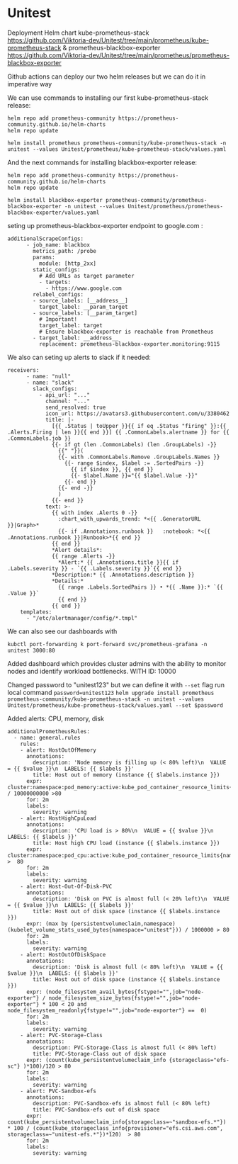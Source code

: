 # Unitest

Deployment Helm chart kube-prometheus-stack https://github.com/Viktoria-dev/Unitest/tree/main/prometheus/kube-prometheus-stack & prometheus-blackbox-exporter https://github.com/Viktoria-dev/Unitest/tree/main/prometheus/prometheus-blackbox-exporter

Github actions can deploy our two helm releases but we can do it in imperative way

We can use commands to installing our first kube-prometheus-stack release:

```
helm repo add prometheus-community https://prometheus-community.github.io/helm-charts
helm repo update
```
```
helm install prometheus prometheus-community/kube-prometheus-stack -n unitest --values Unitest/prometheus/kube-prometheus-stack/values.yaml
```
And the next commands for installing blackbox-exporter release:
```
helm repo add prometheus-community https://prometheus-community.github.io/helm-charts
helm repo update

helm install blackbox-exporter prometheus-community/prometheus-blackbox-exporter -n unitest --values Unitest/prometheus/prometheus-blackbox-exporter/values.yaml
```

seting up  prometheus-blackbox-exporter endpoint to google.com :



```
additionalScrapeConfigs: 
      - job_name: blackbox
        metrics_path: /probe
        params:
          module: [http_2xx]
        static_configs:
          # Add URLs as target parameter
          - targets:
            - https://www.google.com
        relabel_configs:
        - source_labels: [__address__]
          target_label: __param_target
        - source_labels: [__param_target]
          # Important!     
          target_label: target
          # Ensure blackbox-exporter is reachable from Prometheus
        - target_label: __address__ 
          replacement: prometheus-blackbox-exporter.monitoring:9115 
```



We also can seting up alerts to slack if it needed:



```
receivers:
      - name: "null"
      - name: "slack"
        slack_configs:
          - api_url: "..."
            channel: "..."
            send_resolved: true
            icon_url: https://avatars3.githubusercontent.com/u/3380462
            title: |-
              [{{ .Status | toUpper }}{{ if eq .Status "firing" }}:{{ .Alerts.Firing | len }}{{ end }}] {{ .CommonLabels.alertname }} for {{ .CommonLabels.job }}
              {{- if gt (len .CommonLabels) (len .GroupLabels) -}}
                {{" "}}(
                {{- with .CommonLabels.Remove .GroupLabels.Names }}
                  {{- range $index, $label := .SortedPairs -}}
                    {{ if $index }}, {{ end }}
                    {{- $label.Name }}="{{ $label.Value -}}"
                  {{- end }}
                {{- end -}}
                )
              {{- end }}
            text: >-
              {{ with index .Alerts 0 -}}
                :chart_with_upwards_trend: *<{{ .GeneratorURL }}|Graph>*
                {{- if .Annotations.runbook }}   :notebook: *<{{ .Annotations.runbook }}|Runbook>*{{ end }}
              {{ end }}
              *Alert details*:
              {{ range .Alerts -}}
                *Alert:* {{ .Annotations.title }}{{ if .Labels.severity }} - `{{ .Labels.severity }}`{{ end }}
              *Description:* {{ .Annotations.description }}
              *Details:*
                {{ range .Labels.SortedPairs }} • *{{ .Name }}:* `{{ .Value }}`
                {{ end }}
              {{ end }}
    templates:
      - "/etc/alertmanager/config/*.tmpl"
```
 We can also see our dashboards with 
 ```
 kubctl port-forwarding k port-forward svc/prometheus-grafana -n unitest 3000:80 
 ```

Added dashboard which provides cluster admins with the ability to monitor nodes and identify workload bottlenecks. WITH ID: 10000

Changed password to "unitest123" but we can define it with `--set` flag
run local command  `password=unitest123`
`helm upgrade install prometheus prometheus-community/kube-prometheus-stack -n unitest --values Unitest/prometheus/kube-prometheus-stack/values.yaml --set $password`

Added alerts: CPU, memory, disk

```
additionalPrometheusRules: 
  - name: general.rules
    rules:
    - alert: HostOutOfMemory
      annotations:
        description: 'Node memory is filling up (< 80% left)\n  VALUE = {{ $value }}\n  LABELS: {{ $labels }}'
        title: Host out of memory (instance {{ $labels.instance }})
      expr: cluster:namespace:pod_memory:active:kube_pod_container_resource_limits{namespace="unitest"} / 10000000000 >80
      for: 2m
      labels:
        severity: warning
    - alert: HostHighCpuLoad
      annotations:
        description: 'CPU load is > 80%\n  VALUE = {{ $value }}\n  LABELS: {{ $labels }}'
        title: Host high CPU load (instance {{ $labels.instance }})
      expr: cluster:namespace:pod_cpu:active:kube_pod_container_resource_limits{namespace="unitest"} >  80
      for: 2m
      labels:
        severity: warning
    - alert: Host-Out-Of-Disk-PVC
      annotations:
        description: 'Disk on PVC is almost full (< 20% left)\n  VALUE = {{ $value }}\n  LABELS: {{ $labels }}'
        title: Host out of disk space (instance {{ $labels.instance }})
      expr: (max by (persistentvolumeclaim,namespace) (kubelet_volume_stats_used_bytes{namespace="unitest"})) / 1000000 > 80
      for: 2m
      labels:
        severity: warning
    - alert: HostOutOfDiskSpace
      annotations:
        description: 'Disk is almost full (< 80% left)\n  VALUE = {{ $value }}\n  LABELS: {{ $labels }}'
        title: Host out of disk space (instance {{ $labels.instance }})
      expr: (node_filesystem_avail_bytes{fstype!="",job="node-exporter"} / node_filesystem_size_bytes{fstype!="",job="node-exporter"} * 100 < 20 and node_filesystem_readonly{fstype!="",job="node-exporter"} ==  0)
      for: 2m
      labels:
        severity: warning
    - alert: PVC-Storage-Class
      annotations:
        description: PVC-Storage-Class is almost full (< 80% left)
        title: PVC-Storage-Class out of disk space
      expr: (count(kube_persistentvolumeclaim_info {storageclass="efs-sc"} )*100)/120 > 80
      for: 2m
      labels:
        severity: warning
    - alert: PVC-Sandbox-efs
      annotations:
        description: PVC-Sandbox-efs is almost full (< 80% left)
        title: PVC-Sandbox-efs out of disk space
      expr: count(kube_persistentvolumeclaim_info{storageclass=~"sandbox-efs.*"}) * 100 / (count(kube_storageclass_info{provisioner="efs.csi.aws.com", storageclass=~"unitest-efs.*"})*120)  > 80
      for: 2m
      labels:
        severity: warning
```